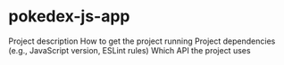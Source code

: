 # pokedex-js-app

Project description
How to get the project running
Project dependencies (e.g., JavaScript version, ESLint rules)
Which API the project uses
